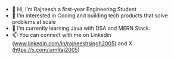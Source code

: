 - 👋 Hi, I’m Rajneesh a first-year Engineering Student
- 👀 I’m interested in Coding and building tech products that solve problems at scale
- 🌱 I’m currently learning Java with DSA and MERN Stack.
- 📫 You can connect with me on Linkedin (www.linkedin.com/in/rajneeshsingh2005) and X (https://x.com/iamRaj2005)
